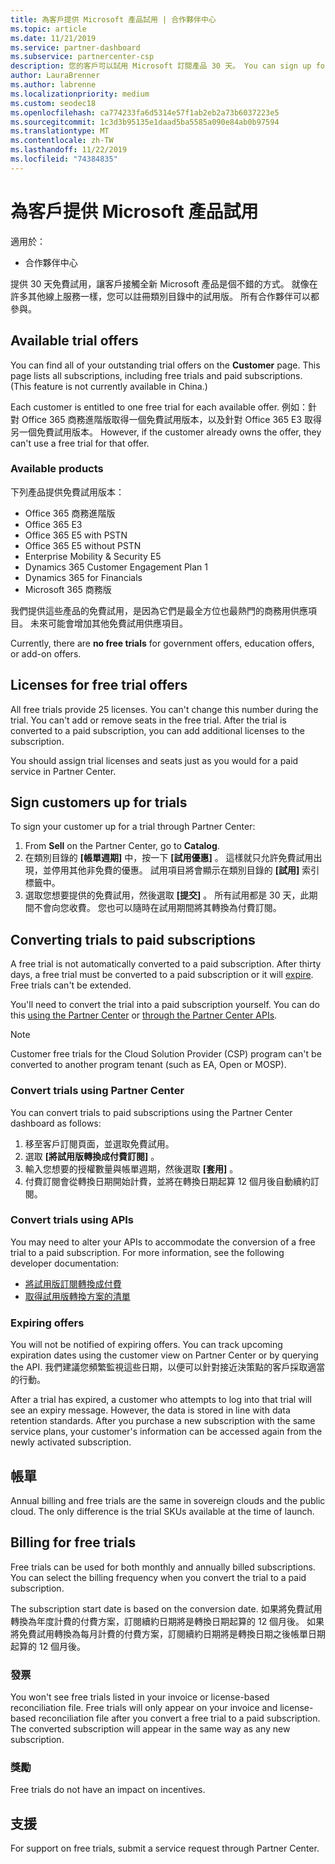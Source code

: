 ```yaml
---
title: 為客戶提供 Microsoft 產品試用 | 合作夥伴中心
ms.topic: article
ms.date: 11/21/2019
ms.service: partner-dashboard
ms.subservice: partnercenter-csp
description: 您的客戶可以試用 Microsoft 訂閱產品 30 天。 You can sign up for these trials in the catalog just like many other online services.
author: LauraBrenner
ms.author: labrenne
ms.localizationpriority: medium
ms.custom: seodec18
ms.openlocfilehash: ca774233fa6d5314e57f1ab2eb2a73b6037223e5
ms.sourcegitcommit: 1c3d3b95135e1daad5ba5585a090e84ab0b97594
ms.translationtype: MT
ms.contentlocale: zh-TW
ms.lasthandoff: 11/22/2019
ms.locfileid: "74384835"
---
```

# <a name="offer-your-customers-trials-of-microsoft-products"></a>為客戶提供 Microsoft 產品試用

適用於：

- 合作夥伴中心

提供 30 天免費試用，讓客戶接觸全新 Microsoft 產品是個不錯的方式。 就像在許多其他線上服務一樣，您可以註冊類別目錄中的試用版。 所有合作夥伴可以都參與。

## <a name="available-trial-offers"></a>Available trial offers

You can find all of your outstanding trial offers on the **Customer** page. This page lists all subscriptions, including free trials and paid subscriptions. (This feature is not currently available in China.)

Each customer is entitled to one free trial for each available offer. 例如：針對 Office 365 商務進階版取得一個免費試用版本，以及針對 Office 365 E3 取得另一個免費試用版本。 However, if the customer already owns the offer, they can't use a free trial for that offer.

### <a name="available-products"></a>Available products

下列產品提供免費試用版本：

- Office 365 商務進階版
- Office 365 E3
- Office 365 E5 with PSTN
- Office 365 E5 without PSTN
- Enterprise Mobility & Security E5
- Dynamics 365 Customer Engagement Plan 1
- Dynamics 365 for Financials
- Microsoft 365 商務版

我們提供這些產品的免費試用，是因為它們是最全方位也最熱門的商務用供應項目。 未來可能會增加其他免費試用供應項目。

Currently, there are **no free trials** for government offers, education offers, or add-on offers.

## <a name="licenses-for-free-trial-offers"></a>Licenses for free trial offers

All free trials provide 25 licenses. You can't change this number during the trial. You can't add or remove seats in the free trial. After the trial is converted to a paid subscription, you can add additional licenses to the subscription.

You should assign trial licenses and seats just as you would for a paid service in Partner Center.

## <a name="sign-customers-up-for-trials"></a>Sign customers up for trials

To sign your customer up for a trial through Partner Center:

1. From **Sell** on the Partner Center, go to **Catalog**. 
2. 在類別目錄的 **\[帳單週期\]** 中，按一下 **\[試用優惠\]** 。 這樣就只允許免費試用出現，並停用其他非免費的優惠。 試用項目將會顯示在類別目錄的 **\[試用\]** 索引標籤中。
3. 選取您想要提供的免費試用，然後選取 **\[提交\]** 。 所有試用都是 30 天，此期間不會向您收費。 您也可以隨時在試用期間將其轉換為付費訂閱。

## <a name="converting-trials-to-paid-subscriptions"></a>Converting trials to paid subscriptions

A free trial is not automatically converted to a paid subscription. After thirty days, a free trial must be converted to a paid subscription or it will [expire](#expiring-offers). Free trials can't be extended.

You'll need to convert the trial into a paid subscription yourself. You can do this [using the Partner Center](#convert-trials-using-partner-center) or [through the Partner Center APIs](#convert-trials-using-apis).

> [!NOTE]
> Customer free trials for the Cloud Solution Provider (CSP) program can't be converted to another program tenant (such as EA, Open or MOSP).

### <a name="convert-trials-using-partner-center"></a>Convert trials using Partner Center

You can convert trials to paid subscriptions using the Partner Center dashboard as follows:

1. 移至客戶訂閱頁面，並選取免費試用。
2. 選取 **\[將試用版轉換成付費訂閱\]** 。
3. 輸入您想要的授權數量與帳單週期，然後選取 **\[套用\]** 。
4. 付費訂閱會從轉換日期開始計費，並將在轉換日期起算 12 個月後自動續約訂閱。 

### <a name="convert-trials-using-apis"></a>Convert trials using APIs

You may need to alter your APIs to accommodate the conversion of a free trial to a paid subscription. For more information, see the following developer documentation:

- [將試用版訂閱轉換成付費](https://docs.microsoft.com/partner-center/develop/convert-a-trial-subscription-to-paid)
- [取得試用版轉換方案的清單](https://docs.microsoft.com/partner-center/develop/get-a-list-of-trial-conversion-offers)

### <a name="expiring-offers"></a>Expiring offers

You will not be notified of expiring offers. You can track upcoming expiration dates using the customer view on Partner Center or by querying the API. 我們建議您頻繁監視這些日期，以便可以針對接近決策點的客戶採取適當的行動。

After a trial has expired, a customer who attempts to log into that trial will see an expiry message. However, the data is stored in line with data retention standards. After you purchase a new subscription with the same service plans, your customer's information can be accessed again from the newly activated subscription.

## <a name="billing"></a>帳單

Annual billing and free trials are the same in sovereign clouds and the public cloud. The only difference is the trial SKUs available at the time of launch.

## <a name="billing-for-free-trials"></a>Billing for free trials

Free trials can be used for both monthly and annually billed subscriptions. You can select the billing frequency when you convert the trial to a paid subscription.

The subscription start date is based on the conversion date. 如果將免費試用轉換為年度計費的付費方案，訂閱續約日期將是轉換日期起算的 12 個月後。 如果將免費試用轉換為每月計費的付費方案，訂閱續約日期將是轉換日期之後帳單日期起算的 12 個月後。

### <a name="invoices"></a>發票

You won't see free trials listed in your invoice or license-based reconciliation file. Free trials will only appear on your invoice and license-based reconciliation file after you convert a free trial to a paid subscription. The converted subscription will appear in the same way as any new subscription.

### <a name="incentives"></a>獎勵

Free trials do not have an impact on incentives.

## <a name="support"></a>支援

For support on free trials, submit a service request through Partner Center.
